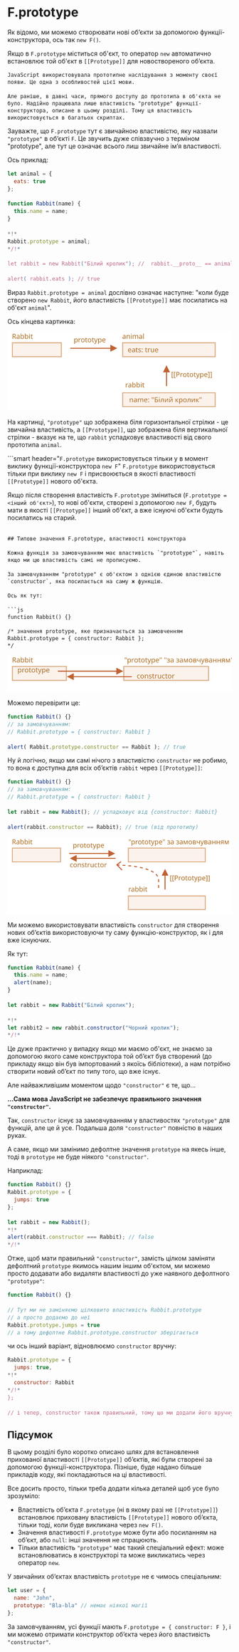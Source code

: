 # F.prototype

Як відомо, ми можемо створювати нові об’єкти за допомогою функції-конструктора, ось так `new F()`.

Якщо в `F.prototype` міститься об'єкт, то оператор `new` автоматично встановлює той об'єкт в `[[Prototype]]` для новоствореного об’єкта.

```smart
JavaScript використовувала прототипне наслідування з моменту своєї появи. Це одна з особливостей цієї мови.

Але раніше, в давні часи, прямого доступу до прототипа в об'єкта не було. Надійно працювала лише властивість "prototype" функції-конструктора, описане в цьому розділі. Тому ця властивість використовується в багатьох скриптах.
```

Зауважте, що `F.prototype` тут є звичайною властивістю, яку назвали `"prototype"` в об’єкті `F`. Це звучить дуже співзвучно з терміном "prototype", але тут це означає всього лиш звичайне ім’я властивості.

Ось приклад:

```js run
let animal = {
  eats: true
};

function Rabbit(name) {
  this.name = name;
}

*!*
Rabbit.prototype = animal;
*/!*

let rabbit = new Rabbit("Білий кролик"); //  rabbit.__proto__ == animal

alert( rabbit.eats ); // true
```

Вираз `Rabbit.prototype = animal` дослівно означає наступне: "коли буде створено `new Rabbit`, його властивість `[[Prototype]]` має посилатись на об'єкт `animal`".

Ось кінцева картинка:

![](proto-constructor-animal-rabbit.svg)

На картинці, `"prototype"` що зображена біля горизонтальної стрілки - це звичайна властивість, а `[[Prototype]]`, що зображена біля вертикальної стрілки - вказує на те, що `rabbit` успадковує властивості від свого прототипа `animal`.

```smart header="`F.prototype` використовується тільки у в момент виклику функції-конструктора `new F`"
`F.prototype` використовується тільки при виклику `new F` і присвоюється в якості властивості `[[Prototype]]` нового об'єкта.

Якщо після створення властивість `F.prototype` зміниться (`F.prototype = <інший об'єкт>`), то нові об'єкти, створені з допомогою `new F`, будуть мати в якості `[[Prototype]]` інший об'єкт, а вже існуючі об'єкти будуть посилатись на старий.
```

## Типове значення F.prototype, властивості конструктора

Кожна функція за замовчуванням має властивість `"prototype"`, навіть якщо ми цю властивість самі не прописуємо.

За замовчуванням "prototype" є об'єктом з однією єдиною властивістю `constructor`, яка посилається на саму ж функцію.

Ось як тут:

```js
function Rabbit() {}

/* значення prototype, яке призначається за замовченням
Rabbit.prototype = { constructor: Rabbit };
*/
```

![](function-prototype-constructor.svg)

Можемо перевірити це:

```js run
function Rabbit() {}
// за замовчуванням:
// Rabbit.prototype = { constructor: Rabbit }

alert( Rabbit.prototype.constructor == Rabbit ); // true
```

Ну й логічно, якщо ми самі нічого з властивістю `constructor` не робимо, то вона є доступна для всіх об’єктів `rabbit` через `[[Prototype]]`:

```js run
function Rabbit() {}
// за замовчуванням:
// Rabbit.prototype = { constructor: Rabbit }

let rabbit = new Rabbit(); // успадковує від {constructor: Rabbit}

alert(rabbit.constructor == Rabbit); // true (від прототипу)
```

![](rabbit-prototype-constructor.svg)

Ми можемо використовувати властивість `constructor` для створення нових об’єктів використовуючи ту саму функцію-конструктор, як і для вже існуючих.

Як тут:

```js run
function Rabbit(name) {
  this.name = name;
  alert(name);
}

let rabbit = new Rabbit("Білий кролик");

*!*
let rabbit2 = new rabbit.constructor("Чорний кролик");
*/!*
```

Це дуже практично у випадку якщо ми маємо об'єкт, не знаємо за допомогою якого саме конструктора той об’єкт був створений (до прикладу якщо він був імпортований з якоїсь бібліотеки), а нам потрібно створити новий об’єкт по типу того, що вже існує.

Але найважливішим моментом щодо `"constructor"` є те, що...

**...Сама мова JavaScript не забезпечує правильного значення `"constructor"`.**

Так, `constructor` існує за замовчуванням у властивостях `"prototype"` для функцій, але це й усе. Подальша доля `"constructor"` повністю в наших руках.

А саме, якщо ми замінимо дефолтне значення `prototype` на якесь інше, тоді в `prototype` не буде ніякого `"constructor"`.

Наприклад:

```js run
function Rabbit() {}
Rabbit.prototype = {
  jumps: true
};

let rabbit = new Rabbit();
*!*
alert(rabbit.constructor === Rabbit); // false
*/!*
```

Отже, щоб мати правильний `"constructor"`, замість цілком заміняти дефолтний `prototype` якимось нашим іншим об'єктом, ми можемо просто додавати або видаляти властивості до уже наявного дефолтного `"prototype"`:

```js
function Rabbit() {}

// Тут ми не заміняємо цілковито властивість Rabbit.prototype
// а просто додаємо до неї
Rabbit.prototype.jumps = true
// а тому дефолтне Rabbit.prototype.constructor зберігається
```

чи ось інший варіант, відновлюємо `constructor` вручну:

```js
Rabbit.prototype = {
  jumps: true,
*!*
  constructor: Rabbit
*/!*
};

// і тепер, constructor також правильний, тому що ми додали його вручну
```


## Підсумок

В цьому розділі було коротко описано шлях для встановлення прихованої властивості `[[Prototype]]` об’єктів, які були створені за допомогою функції-конструктора. Пізніше, буде надано більше прикладів коду, які покладаються на ці властивості.

Все досить просто, тільки треба додати кілька деталей щоб усе було зрозуміло:

- Властивість об’єкта `F.prototype` (ні в якому разі не `[[Prototype]]`) встановлює приховану властивість `[[Prototype]]` нового об’єкта, тільки тоді, коли буде викликана через `new F()`.
- Значення властивості `F.prototype` може бути або посиланням на об’єкт, або `null`: інші значення не спрацюють.
- Тільки властивість `"prototype"` має такий спеціальний ефект: може встановлюватись в конструкторі та може викликатись через оператор `new`.

У звичайних об’єктах властивість `prototype` не є чимось спеціальним:
```js
let user = {
  name: "John",
  prototype: "Bla-bla" // немає ніякої магії
};
```

За замовчуванням, усі функції мають `F.prototype = { constructor: F }`, і ми можемо отримати конструктор об’єкта через його властивість `"constructor"`.
